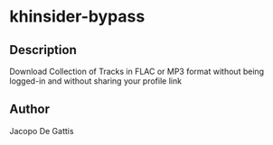 # khinsider-bypass

## Description
Download Collection of Tracks in FLAC or MP3 format without being logged-in and without sharing your profile link

## Author
Jacopo De Gattis
